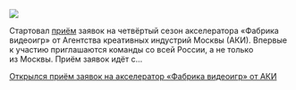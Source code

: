 <!--2025-07-07 11:46:57-->
<div class="yb">
  <div class="rss habr"><img src="https://habrastorage.org/getpro/habr/upload_files/c23/087/86c/c2308786c986c71688fe927c88de941c.jpg" /><p>Стартовал <a href="https://createdin.moscow/news/a2819afa5455477db127b8ba696e961a" rel="noopener noreferrer nofollow">приём</a> заявок на&nbsp;четвёртый сезон акселератора «Фабрика видеоигр» от&nbsp;Агентства креативных индустрий Москвы (АКИ). Впервые к&nbsp;участию приглашаются команды со всей России, а&nbsp;не&nbsp;только из&nbsp;Москвы. Приём заявок идёт с... <p class="titl"><a href="https://habr.com/ru/news/925630/?utm_source=habrahabr&utm_medium=rss&utm_campaign=925630">Открылся приём заявок на акселератор «Фабрика видеоигр» от АКИ</a></p></div>
</div>
